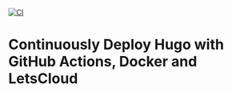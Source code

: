 [![CI](https://github.com/SinesioBittencourt-StudyGuide/HugoTest/actions/workflows/deploy.yml/badge.svg)](https://github.com/SinesioBittencourt-StudyGuide/HugoTest/actions/workflows/deploy.yml)

# Continuously Deploy Hugo with GitHub Actions, Docker and LetsCloud

